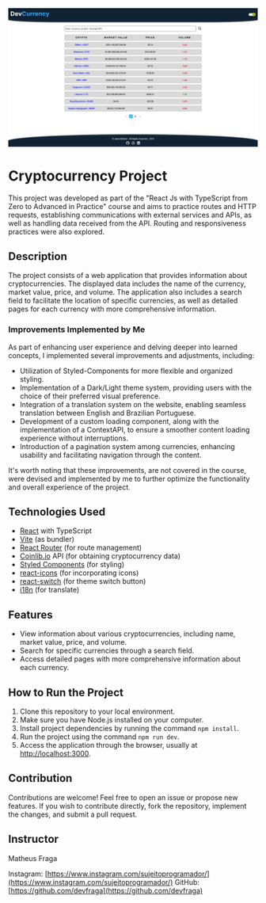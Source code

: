 <img src="./src/assets/preview.png">

# Cryptocurrency Project

This project was developed as part of the "React Js with TypeScript from Zero to Advanced in Practice" course and aims to practice routes and HTTP requests, establishing communications with external services and APIs, as well as handling data received from the API. Routing and responsiveness practices were also explored.

## Description

The project consists of a web application that provides information about cryptocurrencies. The displayed data includes the name of the currency, market value, price, and volume. The application also includes a search field to facilitate the location of specific currencies, as well as detailed pages for each currency with more comprehensive information.

### Improvements Implemented by Me

As part of enhancing user experience and delving deeper into learned concepts, I implemented several improvements and adjustments, including:

- Utilization of Styled-Components for more flexible and organized styling.
- Implementation of a Dark/Light theme system, providing users with the choice of their preferred visual preference.
- Integration of a translation system on the website, enabling seamless translation between English and Brazilian Portuguese.
- Development of a custom loading component, along with the implementation of a ContextAPI, to ensure a smoother content loading experience without interruptions.
- Introduction of a pagination system among currencies, enhancing usability and facilitating navigation through the content.

It's worth noting that these improvements, are not covered in the course, were devised and implemented by me to further optimize the functionality and overall experience of the project.

## Technologies Used

- [React](https://reactjs.org/) with TypeScript
- [Vite](https://vitejs.dev/) (as bundler)
- [React Router](https://reactrouter.com/) (for route management)
- [Coinlib.io](https://coinlib.io/) API (for obtaining cryptocurrency data)
- [Styled Components](https://styled-components.com/) (for styling)
- [react-icons](https://react-icons.github.io/react-icons/) (for incorporating icons)
- [react-switch](https://www.npmjs.com/package/react-switch) (for theme switch button)
- [i18n](https://react.i18next.com/) (for translate)

## Features

- View information about various cryptocurrencies, including name, market value, price, and volume.
- Search for specific currencies through a search field.
- Access detailed pages with more comprehensive information about each currency.

## How to Run the Project

1. Clone this repository to your local environment.
2. Make sure you have Node.js installed on your computer.
3. Install project dependencies by running the command `npm install`.
4. Run the project using the command `npm run dev`.
5. Access the application through the browser, usually at [http://localhost:3000](http://localhost:3000).

## Contribution

Contributions are welcome! Feel free to open an issue or propose new features. If you wish to contribute directly, fork the repository, implement the changes, and submit a pull request.

## Instructor

Matheus Fraga

Instagram: [https://www.instagram.com/sujeitoprogramador/](https://www.instagram.com/sujeitoprogramador/)
GitHub: [https://github.com/devfraga](https://github.com/devfraga)